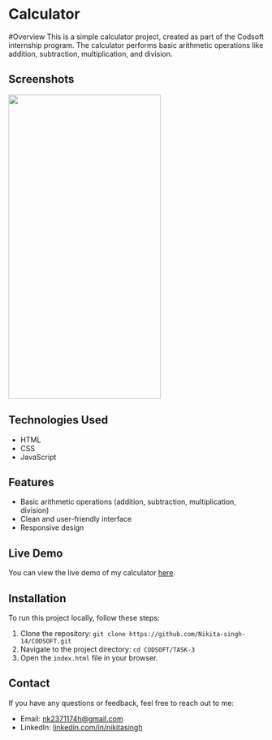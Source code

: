 # Calculator

#Overview
This is a simple calculator project, created as part of the Codsoft internship program. The calculator performs basic arithmetic operations like addition, subtraction, multiplication, and division.

## Screenshots
<img src="screenshots/screenshot1.png" width="300" height="600">



## Technologies Used
* HTML
* CSS
* JavaScript

## Features
* Basic arithmetic operations (addition, subtraction, multiplication, division)
* Clean and user-friendly interface
* Responsive design

## Live Demo
You can view the live demo of my calculator [here](https://nikita-singh-14.github.io/calculator/).

## Installation
To run this project locally, follow these steps:

1. Clone the repository: `git clone https://github.com/Nikita-singh-14/CODSOFT.git`
2. Navigate to the project directory: `cd CODSOFT/TASK-3`
3. Open the `index.html` file in your browser.

## Contact
If you have any questions or feedback, feel free to reach out to me:

* Email: [nk2371174h@gmail.com](mailto:nikitasingh@email.com)
* LinkedIn: [linkedin.com/in/nikitasingh](https://www.linkedin.com/in/nikita-singh-3560652bb?utm_source=share&utm_campaign=share_via&utm_content=profile&utm_medium=android_app)

